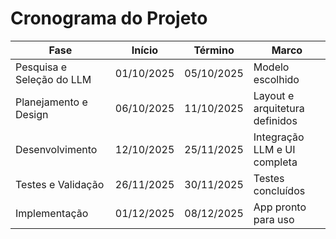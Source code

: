# Cronograma do Projeto

| Fase                        | Início      | Término     | Marco                              |
|----------------------------|------------|------------|-------------------------------------|
| Pesquisa e Seleção do LLM  | 01/10/2025 | 05/10/2025 | Modelo escolhido                    |
| Planejamento e Design      | 06/10/2025 | 11/10/2025 | Layout e arquitetura definidos     |
| Desenvolvimento            | 12/10/2025 | 25/11/2025 | Integração LLM e UI completa       |
| Testes e Validação         | 26/11/2025 | 30/11/2025 | Testes concluídos                  |
| Implementação              | 01/12/2025 | 08/12/2025 | App pronto para uso               |
